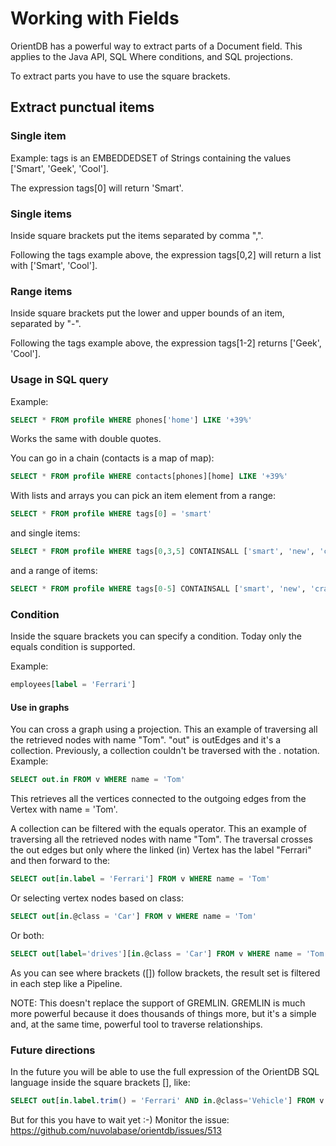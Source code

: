 # Working with Fields

OrientDB has a powerful way to extract parts of a Document field. This applies to the Java API, SQL Where conditions, and SQL projections.

To extract parts you have to use the square brackets.

## Extract punctual items

### Single item

Example: tags is an EMBEDDEDSET of Strings containing the values ['Smart', 'Geek', 'Cool'].

The expression tags[0] will return 'Smart'.

### Single items

Inside square brackets put the items separated by comma ",".

Following the tags example above, the expression tags[0,2] will return a list with ['Smart', 'Cool'].

### Range items

Inside square brackets put the lower and upper bounds of an item, separated by "-".

Following the tags example above, the expression tags[1-2] returns ['Geek', 'Cool'].

### Usage in SQL query

Example:
```sql
SELECT * FROM profile WHERE phones['home'] LIKE '+39%'
```
Works the same with double quotes.

You can go in a chain (contacts is a map of map):
```sql
SELECT * FROM profile WHERE contacts[phones][home] LIKE '+39%'
```
With lists and arrays you can pick an item element from a range:
```sql
SELECT * FROM profile WHERE tags[0] = 'smart'
```
and single items:
```sql
SELECT * FROM profile WHERE tags[0,3,5] CONTAINSALL ['smart', 'new', 'crazy']
```
and a range of items:
```sql
SELECT * FROM profile WHERE tags[0-5] CONTAINSALL ['smart', 'new', 'crazy']
```

### Condition

Inside the square brackets you can specify a condition. Today only the equals condition is supported.

Example:
```sql
employees[label = 'Ferrari']
```

#### Use in graphs

You can cross a graph using a projection. This an example of traversing all the retrieved nodes with name "Tom". "out" is outEdges and it's a collection. Previously, a collection couldn't be traversed with the . notation. Example:
```sql
SELECT out.in FROM v WHERE name = 'Tom'
```
This retrieves all the vertices connected to the outgoing edges from the Vertex with name = 'Tom'.

A collection can be filtered with the equals operator. This an example of traversing all the retrieved nodes with name "Tom". The traversal crosses the out edges but only where the linked (in) Vertex has the label "Ferrari" and then forward to the:
```sql
SELECT out[in.label = 'Ferrari'] FROM v WHERE name = 'Tom'
```
Or selecting vertex nodes based on class:
```sql
SELECT out[in.@class = 'Car'] FROM v WHERE name = 'Tom'
```
Or both:
```sql
SELECT out[label='drives'][in.@class = 'Car'] FROM v WHERE name = 'Tom'
```
As you can see where brackets ([]) follow brackets, the result set is filtered in each step like a Pipeline.

NOTE: This doesn't replace the support of GREMLIN. GREMLIN is much more powerful because it does thousands of things more, but it's a simple and, at the same time, powerful tool to traverse relationships.

### Future directions

In the future you will be able to use the full expression of the OrientDB SQL language inside the square brackets [], like:
```sql
SELECT out[in.label.trim() = 'Ferrari' AND in.@class='Vehicle'] FROM v WHERE name = 'Tom'
```
But for this you have to wait yet :-) Monitor the issue: https://github.com/nuvolabase/orientdb/issues/513
